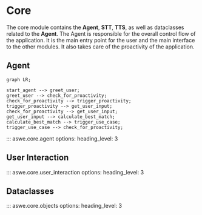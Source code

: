 # Core

The core module contains the **Agent**, **STT**, **TTS**, as well as dataclasses related to the **Agent**. The Agent is responsible for the overall control flow of the application. It is the main entry point for the user and the main interface to the other modules. It also takes care of the proactivity of the application.

## Agent

```mermaid
graph LR;

start_agent --> greet_user;
greet_user --> check_for_proactivity;
check_for_proactivity --> trigger_proactivity;
trigger_proactivity --> get_user_input;
check_for_proactivity --> get_user_input;
get_user_input --> calculate_best_match;
calculate_best_match --> trigger_use_case;
trigger_use_case --> check_for_proactivity;
```

<!-- prettier-ignore -->
::: aswe.core.agent
    options:
        heading_level: 3

## User Interaction

<!-- prettier-ignore -->
::: aswe.core.user_interaction
    options:
        heading_level: 3

## Dataclasses

<!-- prettier-ignore -->
::: aswe.core.objects
    options:
        heading_level: 3
